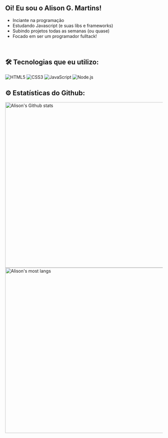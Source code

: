 ## Oi! Eu sou o Alison G. Martins! 

- Inciante na programação
- Estudando Javascript (e suas libs e frameworks)
- Subindo projetos todas as semanas (ou quase)
- Focado em ser um programador fulltack!

<br>

## 🛠️ Tecnologias que eu utilizo:
<div style="display: inline-block">
  <img align="center" alt="HTML5" src="https://img.shields.io/badge/HTML5-E34F26?style=for-the-badge&logo=html5&logoColor=white">
  <img align="center" alt="CSS3" src="https://img.shields.io/badge/CSS3-1572B6?style=for-the-badge&logo=css3&logoColor=white">
  <img align="center" alt="JavaScript" src="https://img.shields.io/badge/JavaScript-F7DF1E?style=for-the-badge&logo=javascript&logoColor=black">
  <img align="center" alt="Node.js" src="https://img.shields.io/badge/Node.js-43853D?style=for-the-badge&logo=node.js&logoColor=white">
</div>

<br>

## ⚙️ Estatísticas do Github:
<img width="530em" src="https://github-readme-stats.vercel.app/api?username=devgmartins&show_icons=true&theme=dark" alt="Alison's Github stats">
<img width="530em" src="https://github-readme-stats.vercel.app/api/top-langs/?username=devgmartins&layout=compact&theme=dark" alt="Alison's most langs">
<br>


